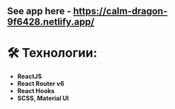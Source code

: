 ## See app here - https://calm-dragon-9f6428.netlify.app/

# 🛠 Технологии:

- **ReactJS**
- **React Router v6**
- **React Hooks**
- **SCSS, Material UI** 

